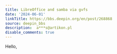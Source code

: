 ```yaml
---
title: LibreOffice and samba via gvfs
date: '2024-06-01'
linkTitle: https://bbs.deepin.org/en/post/268868
source: deepin_bbs
description:  a***s@artikon.pl 
disable_comments: true
---
```

Hello,
